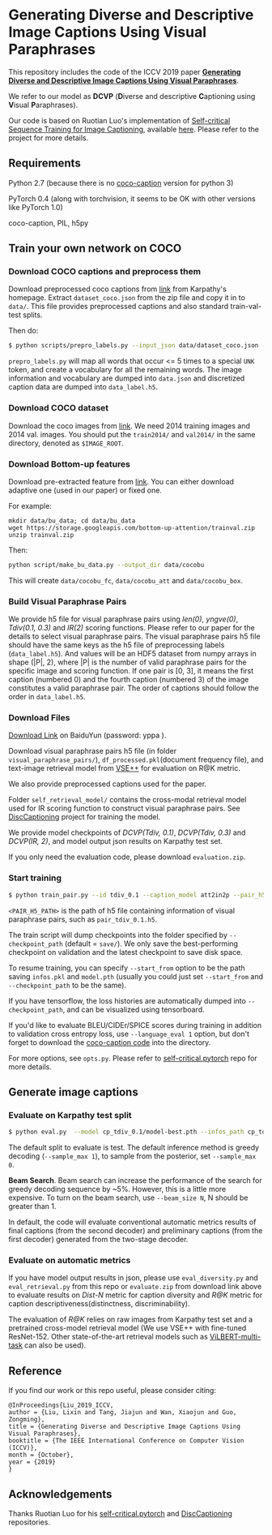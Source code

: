 # Generating Diverse and Descriptive Image Captions Using Visual Paraphrases

This repository includes the code of the ICCV 2019 paper [**Generating Diverse and Descriptive Image Captions Using Visual Paraphrases**](http://openaccess.thecvf.com/content_ICCV_2019/papers/Liu_Generating_Diverse_and_Descriptive_Image_Captions_Using_Visual_Paraphrases_ICCV_2019_paper.pdf).

We refer to our model as **DCVP** (**D**iverse and descriptive **C**aptioning using **V**isual **P**araphrases).

Our code is based on Ruotian Luo's implementation of [Self-critical Sequence Training for Image Captioning](https://arxiv.org/abs/1612.00563), available [here](https://github.com/ruotianluo/self-critical.pytorch). Please refer to the project for more details.

## Requirements
Python 2.7 (because there is no [coco-caption](https://github.com/tylin/coco-caption) version for python 3)

PyTorch 0.4 (along with torchvision, it seems to be OK with other versions like PyTorch 1.0)

coco-caption, PIL, h5py

## Train your own network on COCO

### Download COCO captions and preprocess them

Download preprocessed coco captions from [link](http://cs.stanford.edu/people/karpathy/deepimagesent/caption_datasets.zip) from Karpathy's homepage. Extract `dataset_coco.json` from the zip file and copy it in to `data/`. This file provides preprocessed captions and also standard train-val-test splits.

Then do:

```bash
$ python scripts/prepro_labels.py --input_json data/dataset_coco.json --output_json data.json --output_h5 data
```

`prepro_labels.py` will map all words that occur <= 5 times to a special `UNK` token, and create a vocabulary for all the remaining words. The image information and vocabulary are dumped into `data.json` and discretized caption data are dumped into `data_label.h5`.

### Download COCO dataset

Download the coco images from [link](http://mscoco.org/dataset/#download). We need 2014 training images and 2014 val. images. You should put the `train2014/` and `val2014/` in the same directory, denoted as `$IMAGE_ROOT`.

### Download Bottom-up features

Download pre-extracted feature from [link](https://github.com/peteanderson80/bottom-up-attention). You can either download adaptive one (used in our paper) or fixed one.

For example:
```
mkdir data/bu_data; cd data/bu_data
wget https://storage.googleapis.com/bottom-up-attention/trainval.zip
unzip trainval.zip

```

Then:

```bash
python script/make_bu_data.py --output_dir data/cocobu
```

This will create `data/cocobu_fc`, `data/cocobu_att` and `data/cocobu_box`.

### Build Visual Paraphrase Pairs

We provide h5 file for visual paraphrase pairs using *len(0)*, *yngve(0)*, *Tdiv(0.1, 0.3)* and *IR(2)* scoring functions.
Please refer to our paper for the details to select visual paraphrase pairs.
The visual paraphrase pairs h5 file should have the same keys as the h5 file of preprocessing labels (`data_label.h5`). And values will be an HDF5 dataset from numpy arrays in shape (|P|, 2), where |P| is the number of valid paraphrase pairs for the specific image and scoring function. If one pair is [0, 3], it means the first caption (numbered 0) and the fourth caption (numbered 3) of the image constitutes a valid paraphrase pair. The order of captions should follow the order in  `data_label.h5`.
### Download Files

[Download Link](https://pan.baidu.com/s/1COUxtWUMwSe4bOQwl2uvSw) on BaiduYun (password: yppa ).

Download visual paraphrase pairs h5 file (in folder `visual_paraphrase_pairs/`), `df_processed.pkl`(document frequency file), and text-image retrieval model from [VSE++](https://github.com/fartashf/vsepp) for evaluation on R@K metric.

We also provide preprocessed captions used for the paper.

Folder `self_retrieval_model/` contains the cross-modal retrieval model used for IR scoring function to construct visual paraphrase pairs. See  [DiscCaptioning](https://https://github.com/ruotianluo/DiscCaptioning) project for training the model.

We provide model checkpoints of *DCVP(Tdiv, 0.1)*, *DCVP(Tdiv, 0.3)* and *DCVP(IR, 2)*, and model output json results on Karpathy test set.

If you only need the evaluation code, please download `evaluation.zip`.


### Start training

```bash
$ python train_pair.py --id tdiv_0.1 --caption_model att2in2p --pair_h5 <PAIR_H5_PATH> --batch_size 16 --learning_rate 5e-4 --checkpoint_path cp_tdiv_0.1 --save_checkpoint_every 6000 --max_epochs 30
```
`<PAIR_H5_PATH>` is the path of h5 file containing information of visual paraphrase pairs, such as `pair_tdiv_0.1.h5`.

The train script will dump checkpoints into the folder specified by `--checkpoint_path` (default = `save/`). We only save the best-performing checkpoint on validation and the latest checkpoint to save disk space.

To resume training, you can specify `--start_from` option to be the path saving `infos.pkl` and `model.pth` (usually you could just set `--start_from` and `--checkpoint_path` to be the same).

If you have tensorflow, the loss histories are automatically dumped into `--checkpoint_path`, and can be visualized using tensorboard.

If you'd like to evaluate BLEU/CIDEr/SPICE scores during training in addition to validation cross entropy loss, use `--language_eval 1` option, but don't forget to download the [coco-caption code](https://github.com/tylin/coco-caption) into the directory.

For more options, see `opts.py`. Please refer to [self-critical.pytorch](https://github.com/ruotianluo/self-critical.pytorch) repo for more details.


## Generate image captions

### Evaluate on Karpathy test split

```bash
$ python eval.py  --model cp_tdiv_0.1/model-best.pth --infos_path cp_tdiv_0.1/infos_tdiv_0.1.pkl --beam_size 3
```

The default split to evaluate is test. The default inference method is greedy decoding (`--sample_max 1`), to sample from the posterior, set `--sample_max 0`.

**Beam Search**. Beam search can increase the performance of the search for greedy decoding sequence by ~5%. However, this is a little more expensive. To turn on the beam search, use `--beam_size N`, N should be greater than 1.

In default, the code will evaluate conventional automatic metrics results of final captions (from the second decoder) and preliminary captions (from the first decoder) generated from the two-stage decoder.


### Evaluate on automatic metrics

If you have model output results in json, please use `eval_diversity.py` and `eval_retrieval.py` from this repo or `evaluate.zip` from download link above to evaluate results on *Dist-N* metric for caption diversity and *R@K* metric for caption descriptiveness(distinctness, discriminability).

The evaluation of *R@K* relies on raw images from Karpathy test set and a pretrained cross-model retrieval model (We use VSE++ with fine-tuned ResNet-152. Other state-of-the-art retrieval models such as [ViLBERT-multi-task](https://github.com/facebookresearch/vilbert-multi-task) can also be used).



## Reference

If you find our work or this repo useful, please consider citing:

```
@InProceedings{Liu_2019_ICCV,
author = {Liu, Lixin and Tang, Jiajun and Wan, Xiaojun and Guo, Zongming},
title = {Generating Diverse and Descriptive Image Captions Using Visual Paraphrases},
booktitle = {The IEEE International Conference on Computer Vision (ICCV)},
month = {October},
year = {2019}
}
```

## Acknowledgements

Thanks Ruotian Luo for his [self-critical.pytorch](https://github.com/ruotianluo/self-critical.pytorch) and [DiscCaptioning](https://https://github.com/ruotianluo/DiscCaptioning) repositories.
